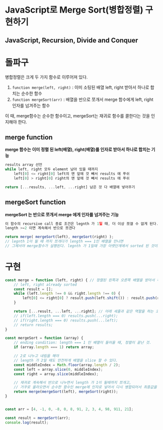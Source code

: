 # JavaScript로 Merge Sort(병합정렬) 구현하기
## JavaScript, Recursion, Divide and Conquer

# 돌파구
병합정렬은 크게 두 가지 함수로 이루어져 있다. 
1. `function merge(left, right)` : 이미 소팅된 배열 left, right 받아서 하나로 합치는 순수한 함수 
2. `function mergeSort(arr)` : 배열을 반으로 쪼개서 merge 함수에게 left, right 인자를 넘겨주는 함수 

이 때, merge함수는 순수한 함수이고, mergeSort는 재귀로 함수를 콜한다는 것을 인지해야 한다.

## merge function
**merge 함수는 이미 정렬 된 left(배열), right(배열)를 인자로 받아서 하나로 합치는 기능** 
```javascript
results array 선언
while left, right 모두 element 남아 있을 때까지
    left[0] <= right[0] left의 맨 앞에 것 빼서 results 에 푸쉬
    left[0] > right[0] right의 맨 앞에 것 빼서 results 에 푸쉬

return [...results, ...left, ...right] 남은 것 다 배열에 넣어주기
```

## mergeSort function
**mergeSort 는 반으로 쪼개서 merge 에게 인자를 넘겨주는 기능**
```javascript
이 함수의 recursive call 종료 조건은 legnth 가 1일 때, 더 이상 쪼갤 수 없게 된다. => 정렬된 배열인 셈이다.
length >=2 이면 계속해서 반으로 쪼갠다

return merge( mergeSort(left), mergeSort(right) );
// legnth 1이 될 때 까지 쪼개다가 length === 1인 배열을 만나면
// 그제서야 merge함수가 실행된다. legnth 가 1일때 가장 아랫단계에서 sorted 된 것이므로.. 쭉쭉 스택콜을 타고 올라온다.
```

# 구현
```javascript
const merge = function (left, right) { // 정렬된 왼쪽과 오른쪽 배열을 받아서 하나로 합치는 순수한 함수
	// left, right already sorted
	const result = [];
	while (left.length !== 0 && right.length !== 0) {
		left[0] <= right[0] ? result.push(left.shift()) : result.push(right.shift());	
	}

	return [...result, ...left, ...right]; // 아래 세줄과 같은 역할을 하는 코드
    // if(left.length === 0) results.push(...right);
    // if(right.length === 0) results.push(...left);
    // return results;
}

const mergeSort = function (array) {
	// ending condition: length === 1 인 배열이 들어올 때, 정렬이 끝난 것. 
	if (array.length === 1) return array;

	// 2로 나누고 내림을 해야
	// length 가 2일 때도 안전하게 배열을 slice 할 수 있다.
	const middleIndex = Math.floor(array.length / 2); 
	const left = array.slice(0, middleIndex);
	const right = array.slice(middleIndex);

	// 재귀로 계속해서 반으로 나누면서 length 가 1이 될때까지 쪼개고, 
	// 거꾸로 올라오면서 순수한 함수인 merge에 인자로 넣어서 다시 병합되어서 최종값을 리턴한다.
	return merge(mergeSort(left), mergeSort(right));
}


const arr = [4, -1, 0, -8, 0, 8, 91, 2, 3, 4, 98, 911, 21];

const result = mergeSort(arr);
console.log(result);

```